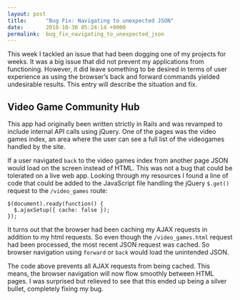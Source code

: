 ```yaml
---
layout: post
title:      "Bug Fix: Navigating to unexpected JSON"
date:       2018-10-30 05:24:14 +0000
permalink:  bug_fix_navigating_to_unexpected_json
---
```



This week I tackled an issue that had been dogging one of my projects for weeks.  It was a big issue that did not prevent my applications from functioning.  However, it did leave something to be desired in terms of user experience as using the browser’s back and forward commands yielded undesirable results.  This entry will describe the situation and fix.

## Video Game Community Hub

This app had originally been written strictly in Rails and was revamped to include internal API calls using jQuery.  One of the pages was the video games index, an area where the user can see a full list of the videogames handled by the site.

If a user navigated `back` to the video games index from another page JSON would load on the screen instead of HTML.  This was not a bug that could be tolerated on a live web app.
Looking through my resources I found a line of code that could be added to the JavaScript file handling the jQuery `$.get()` request to the `/video_games` route:

```
$(document).ready(function() {
  $.ajaxSetup({ cache: false });
});
```

It turns out that the browser had been caching my AJAX requests in addition to my html requests.  So even though the `/video_games.html` request had been processed, the most recent JSON request was cached.  So browser navigation using `forward` or `back` would load the unintended JSON.  

The code above prevents all AJAX requests from being cached.  This means, the browser navigation will now flow smoothly between HTML pages.  I was surprised but relieved to see that this ended up being a silver bullet, completely fixing my bug.


